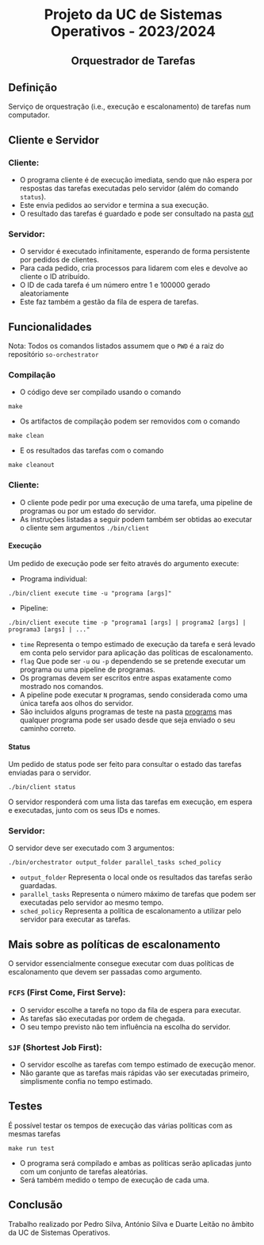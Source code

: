 <h1 align="center">Projeto da UC de Sistemas Operativos - 2023/2024</h1>
<h2 align="center">Orquestrador de Tarefas</h2>

## Definição
Serviço de orquestração (i.e., execução e escalonamento) de tarefas num computador.

## Cliente e Servidor
### Cliente:
- O programa cliente é de execução imediata, sendo que não espera por respostas das tarefas executadas pelo servidor (além do comando ```status```).
- Este envia pedidos ao servidor e termina a sua execução.
- O resultado das tarefas é guardado e pode ser consultado na pasta [out](https://github.com/Pedrosilva03/so-orchestrator/tree/main/out)
### Servidor:
- O servidor é executado infinitamente, esperando de forma persistente por pedidos de clientes.
- Para cada pedido, cria processos para lidarem com eles e devolve ao cliente o ID atribuído.
- O ID de cada tarefa é um número entre 1 e 100000 gerado aleatoriamente
- Este faz também a gestão da fila de espera de tarefas.

## Funcionalidades
Nota: Todos os comandos listados assumem que o ```PWD``` é a raiz do repositório ```so-orchestrator```

### Compilação
- O código deve ser compilado usando o comando
```console
make
```
- Os artifactos de compilação podem ser removidos com o comando
```console
make clean
```
- E os resultados das tarefas com o comando
```console
make cleanout
```

### Cliente:
- O cliente pode pedir por uma execução de uma tarefa, uma pipeline de programas ou por um estado do servidor.
- As instruções listadas a seguir podem também ser obtidas ao executar o cliente sem argumentos ```./bin/client```

#### Execução
Um pedido de execução pode ser feito através do argumento execute:
- Programa individual:
```console
./bin/client execute time -u "programa [args]"
```
- Pipeline:
```console
./bin/client execute time -p "programa1 [args] | programa2 [args] | programa3 [args] | ..."
```
- ```time``` Representa o tempo estimado de execução da tarefa e será levado em conta pelo servidor para aplicação das políticas de escalonamento.
- ```flag``` Que pode ser ```-u``` ou ```-p``` dependendo se se pretende executar um programa ou uma pipeline de programas.
- Os programas devem ser escritos entre aspas exatamente como mostrado nos comandos.
- A pipeline pode executar ```N``` programas, sendo considerada como uma única tarefa aos olhos do servidor.
- São incluidos alguns programas de teste na pasta [programs](https://github.com/Pedrosilva03/so-orchestrator/tree/main/programs) mas qualquer programa pode ser usado desde que seja enviado o seu caminho correto.

#### Status
Um pedido de status pode ser feito para consultar o estado das tarefas enviadas para o servidor.
```console
./bin/client status
```
O servidor responderá com uma lista das tarefas em execução, em espera e executadas, junto com os seus IDs e nomes.

### Servidor:
O servidor deve ser executado com 3 argumentos:
```console
./bin/orchestrator output_folder parallel_tasks sched_policy
```
- ```output_folder``` Representa o local onde os resultados das tarefas serão guardadas.
- ```parallel_tasks``` Representa o número máximo de tarefas que podem ser executadas pelo servidor ao mesmo tempo.
- ```sched_policy``` Representa a política de escalonamento a utilizar pelo servidor para executar as tarefas.

## Mais sobre as políticas de escalonamento
O servidor essencialmente consegue executar com duas políticas de escalonamento que devem ser passadas como argumento.
### ```FCFS``` (First Come, First Serve):
- O servidor escolhe a tarefa no topo da fila de espera para executar.
- As tarefas são executadas por ordem de chegada.
- O seu tempo previsto não tem influência na escolha do servidor.
### ```SJF``` (Shortest Job First):
- O servidor escolhe as tarefas com tempo estimado de execução menor.
- Não garante que as tarefas mais rápidas vão ser executadas primeiro, simplismente confia no tempo estimado.

## Testes
É possível testar os tempos de execução das várias políticas com as mesmas tarefas
```console
make run test
```
- O programa será compilado e ambas as políticas serão aplicadas junto com um conjunto de tarefas aleatórias.
- Será também medido o tempo de execução de cada uma.

## Conclusão
Trabalho realizado por Pedro Silva, António Silva e Duarte Leitão no âmbito da UC de Sistemas Operativos.
